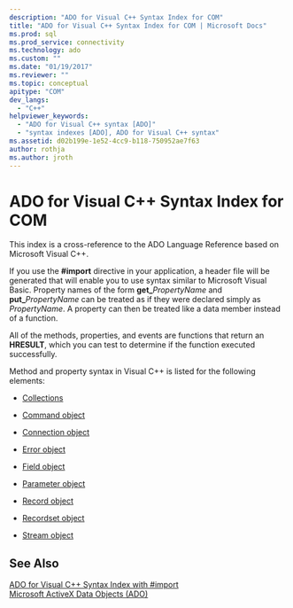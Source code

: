 ```yaml
---
description: "ADO for Visual C++ Syntax Index for COM"
title: "ADO for Visual C++ Syntax Index for COM | Microsoft Docs"
ms.prod: sql
ms.prod_service: connectivity
ms.technology: ado
ms.custom: ""
ms.date: "01/19/2017"
ms.reviewer: ""
ms.topic: conceptual
apitype: "COM"
dev_langs: 
  - "C++"
helpviewer_keywords: 
  - "ADO for Visual C++ syntax [ADO]"
  - "syntax indexes [ADO], ADO for Visual C++ syntax"
ms.assetid: d02b199e-1e52-4cc9-b118-750952ae7f63
author: rothja
ms.author: jroth
---
```

# ADO for Visual C++ Syntax Index for COM
This index is a cross-reference to the ADO Language Reference based on Microsoft Visual C++.  
  
 If you use the **#import** directive in your application, a header file will be generated that will enable you to use syntax similar to Microsoft Visual Basic. Property names of the form **get_**_PropertyName_ and **put_**_PropertyName_ can be treated as if they were declared simply as *PropertyName*. A property can then be treated like a data member instead of a function.  
  
 All of the methods, properties, and events are functions that return an **HRESULT**, which you can test to determine if the function executed successfully.  
  
 Method and property syntax in Visual C++ is listed for the following elements:  
  
-   [Collections](./collections-ado-for-visual-c-syntax.md)  
  
-   [Command object](./command-ado-for-visual-c-syntax.md)  
  
-   [Connection object](./connection-ado-for-visual-c-syntax.md)  
  
-   [Error object](./error-ado-for-visual-c-syntax.md)  
  
-   [Field object](./field-ado-for-visual-c-syntax.md)  
  
-   [Parameter object](./parameter-ado-for-visual-c-syntax.md)  
  
-   [Record object](./record-ado-for-visual-c-syntax.md)  
  
-   [Recordset object](./recordset-ado-for-visual-c-syntax.md)  
  
-   [Stream object](./stream-ado-for-visual-c-syntax.md)  
  
## See Also  
 [ADO for Visual C++ Syntax Index with #import](./ado-for-visual-c-syntax-index-with-sharpimport.md)   
 [Microsoft ActiveX Data Objects (ADO)](../../microsoft-activex-data-objects-ado.md)